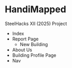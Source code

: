 # HandiMapped
SteelHacks XII (2025) Project
- Index
- Report Page
    - New Building
- About Us
- Building Profile Page
- Nav
